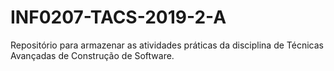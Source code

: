 # INF0207-TACS-2019-2-A
Repositório para armazenar as atividades práticas da disciplina de Técnicas Avançadas de Construção de Software.

